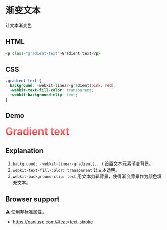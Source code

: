 # 渐变文本

让文本渐变色

## HTML

```html
<p class="gradient-text">Gradient text</p>
```

## CSS

```css
.gradient-text {
  background: -webkit-linear-gradient(pink, red);
  -webkit-text-fill-color: transparent;
  -webkit-background-clip: text;
}
```

## Demo

<div class="snippet-demo">
  <p class="snippet-demo__gradient-text">
    Gradient text
  </p>
</div>

<style>
.snippet-demo__gradient-text {
  background: -webkit-linear-gradient(pink, red);
  -webkit-text-fill-color: transparent;
  -webkit-background-clip: text;
  font-size: 2rem;
  font-weight: bold;
  margin: 0;
}
</style>

## Explanation

1.  `background: -webkit-linear-gradient(...)` 设置文本元素渐变背景。
2.  `webkit-text-fill-color: transparent` 让文本透明。
3.  `webkit-background-clip: text` 用文本剪辑背景，使得渐变背景作为颜色填充文本。

## Browser support

<span class="snippet__support-note">⚠️ 使用非标准属性。</span>

- https://caniuse.com/#feat=text-stroke

<!-- tags: visual -->
